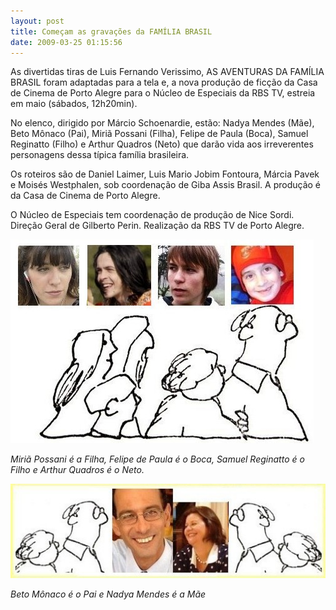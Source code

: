 ```yaml
---
layout: post
title: Começam as gravações da FAMÍLIA BRASIL
date: 2009-03-25 01:15:56
---
```

As divertidas tiras de Luis Fernando Verissimo, AS AVENTURAS DA FAMÍLIA BRASIL foram adaptadas para a tela e, a nova produção de ficção da Casa de Cinema de Porto Alegre para o Núcleo de Especiais da RBS TV, estreia em maio (sábados, 12h20min).

No elenco, dirigido por Márcio Schoenardie, estão: Nadya Mendes (Mãe), Beto Mônaco (Pai), Miriã Possani (Filha), Felipe de Paula (Boca), Samuel Reginatto (Filho) e Arthur Quadros (Neto) que darão vida aos irreverentes personagens dessa típica família brasileira.

Os roteiros são de Daniel Laimer, Luis Mario Jobim Fontoura, Márcia Pavek e Moisés Westphalen, sob coordenação de Giba Assis Brasil. A produção é da Casa de Cinema de Porto Alegre.

O Núcleo de Especiais tem coordenação de produção de Nice Sordi. Direção Geral de Gilberto Perin. Realização da RBS TV de Porto Alegre.

![](/uploads/familiabrasil.jpg)

*Miriã Possani é a Filha, Felipe de Paula é o Boca, Samuel Reginatto é o Filho e Arthur Quadros é o Neto.*

![](/uploads/familiabrasil2.jpg)

*Beto Mônaco é o Pai e Nadya Mendes é a Mãe*